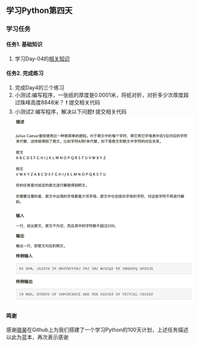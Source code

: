 ## 学习Python第四天

### 学习任务

#### 任务1. 基础知识

1. 学习Day-04的[相关知识](https://github.com/jackfrued/Python-100-Days/blob/master/Day01-15/04.循环结构.md)

#### 任务2. 完成练习

1. 完成Day4的三个练习
2. 小测试:编写程序，一张纸的厚度是0.0001米，将纸对折，对折多少次厚度超过珠峰高度8848米？ :exclamation: 提交相关代码
3. 小测试2:编写程序，解决以下问题:exclamation: 提交相关代码  
![](../question/easy_code.png)
#### 鸣谢
感谢[骆昊](https://github.com/jackfrued/Python-100-Days)在Github上为我们搭建了一个学习Python的100天计划，上述任务描述以此为蓝本，再次表示感谢
